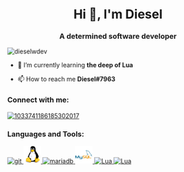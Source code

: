 <h1 align="center">Hi 👋, I'm Diesel</h1>
<h3 align="center">A determined software developer</h3>

<p align="left"> <img src="https://komarev.com/ghpvc/?username=dieselwdev&label=Profile%20views&color=0e75b6&style=flat" alt="dieselwdev" /> </p>

- 🌱 I’m currently learning **the deep of Lua**

- 📫 How to reach me **Diesel#7963**

<h3 align="left">Connect with me:</h3>
<p align="left">
<a href="https://discord.gg/Y6WbEAVEWV" target="blank"><img align="center" src="https://raw.githubusercontent.com/rahuldkjain/github-profile-readme-generator/master/src/images/icons/Social/discord.svg" alt="1033741186185302017" height="30" width="40" /></a>
</p>

<h3 align="left">Languages and Tools:</h3>
<p align="left"> <a href="https://git-scm.com/" target="_blank" rel="noreferrer"> <img src="https://www.vectorlogo.zone/logos/git-scm/git-scm-icon.svg" alt="git" width="40" height="40"/> </a> <a href="https://www.linux.org/" target="_blank" rel="noreferrer"> <img src="https://raw.githubusercontent.com/devicons/devicon/master/icons/linux/linux-original.svg" alt="linux" width="40" height="40"/> </a> <a href="https://mariadb.org/" target="_blank" rel="noreferrer"> <img src="https://www.vectorlogo.zone/logos/mariadb/mariadb-icon.svg" alt="mariadb" width="40" height="40"/> </a> <a href="https://www.mysql.com/" target="_blank" rel="noreferrer"> <img src="https://raw.githubusercontent.com/devicons/devicon/master/icons/mysql/mysql-original-wordmark.svg" alt="mysql" width="40" height="40"/> </a> <a href="https://lua.org/" target="_blank" rel="noreferrer"> <img src="https://cdn4.iconfinder.com/data/icons/logos-brands-5/24/lua-256.png" alt="Lua" width="40" height="40"/> </a> </a> <a href="https://js.org/" target="_blank" rel="noreferrer"> <img src="https://cdn4.iconfinder.com/data/icons/logos-brands-5/24/js-256.png" alt="Lua" width="40" height="40"/> </a> </p>
